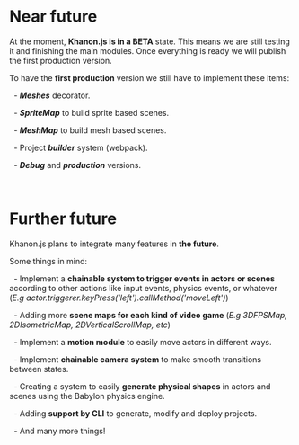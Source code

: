 # Near future

At the moment, **Khanon.js is in a BETA** state. This means we are still testing it and finishing the main modules. Once everything is ready we will publish the first production version.

To have the **first production** version we still have to implement these items:

&nbsp;
    - ***Meshes*** decorator.

&nbsp;
    - ***SpriteMap*** to build sprite based scenes.

&nbsp;
    - ***MeshMap*** to build mesh based scenes.

&nbsp;
    - Project ***builder*** system (webpack).

&nbsp;
    - ***Debug*** and ***production*** versions.

&nbsp;
# Further future

Khanon.js plans to integrate many features in **the future**.

Some things in mind:

&nbsp;
    - Implement a **chainable system to trigger events in actors or scenes** according to other actions like input events, physics events, or whatever (*E.g actor.triggerer.keyPress('left').callMethod('moveLeft')*)

&nbsp;
    - Adding more **scene maps for each kind of video game** (*E.g 3DFPSMap, 2DIsometricMap, 2DVerticalScrollMap, etc*)

&nbsp;
    - Implement a **motion module** to easily move actors in different ways.

&nbsp;
    - Implement **chainable camera system** to make smooth transitions between states.

&nbsp;
    - Creating a system to easily **generate physical shapes** in actors and scenes using the Babylon physics engine.

&nbsp;
    - Adding **support by CLI** to generate, modify and deploy projects.

&nbsp;
    - And many more things!